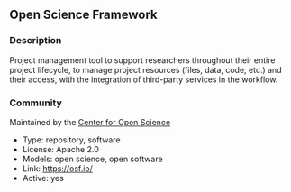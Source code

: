 ## Open Science Framework

### Description

Project management tool to support researchers throughout their entire project lifecycle, to manage project resources
(files, data, code, etc.) and their access, with the integration of third-party services in the workflow.

### Community

Maintained by the [Center for Open Science](center-open-science.md)

- Type: repository, software
- License: Apache 2.0
- Models: open science, open software
- Link: <https://osf.io/>
- Active: yes
